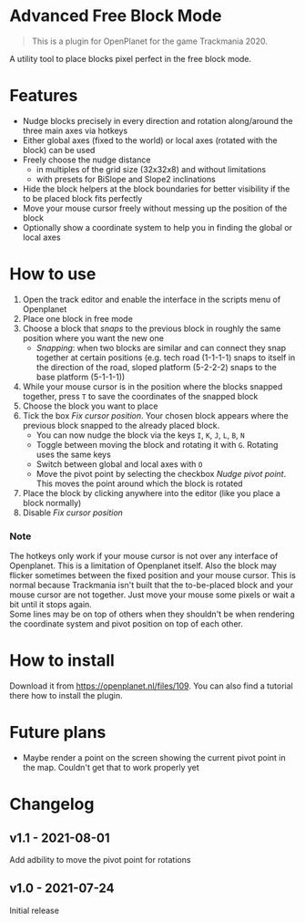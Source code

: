 # Advanced Free Block Mode

> This is a plugin for OpenPlanet for the game Trackmania 2020.

A utility tool to place blocks pixel perfect in the free block mode.

# Features

* Nudge blocks precisely in every direction and rotation along/around the three main axes via hotkeys
* Either global axes (fixed to the world) or local axes (rotated with the block) can be used
* Freely choose the nudge distance
    * in multiples of the grid size (32x32x8) and without limitations
    * with presets for BiSlope and Slope2 inclinations
* Hide the block helpers at the block boundaries for better visibility if the to be placed block fits perfectly
* Move your mouse cursor freely without messing up the position of the block
* Optionally show a coordinate system to help you in finding the global or local axes

# How to use

1. Open the track editor and enable the interface in the scripts menu of Openplanet
2. Place one block in free mode
3. Choose a block that _snaps_ to the previous block in roughly the same position where you want the new one
    * _Snapping_: when two blocks are similar and can connect they snap together at certain positions (e.g. tech road (1-1-1-1) snaps to itself in the direction of the road, sloped platform (5-2-2-2) snaps to the base platform (5-1-1-1))
4. While your mouse cursor is in the position where the blocks snapped together, press `T` to save the coordinates of the snapped block
5. Choose the block you want to place
6. Tick the box _Fix cursor position_. Your chosen block appears where the previous block snapped to the already placed block.
    * You can now nudge the block via the keys `I`, `K`, `J`, `L`, `B`, `N`
    * Toggle between moving the block and rotating it with `G`. Rotating uses the same keys
    * Switch between global and local axes with `O`
    * Move the pivot point by selecting the checkbox _Nudge pivot point_. This moves the point around which the block is rotated
7. Place the block by clicking anywhere into the editor (like you place a block normally)
8. Disable _Fix cursor position_

### Note
The hotkeys only work if your mouse cursor is not over any interface of Openplanet. This is a limitation of Openplanet itself.
Also the block may flicker sometimes between the fixed position and your mouse cursor. This is normal because Trackmania isn't built that the to-be-placed block and your mouse cursor are not together. Just move your mouse some pixels or wait a bit until it stops again.  
Some lines may be on top of others when they shouldn't be when rendering the coordinate system and pivot position on top of each other.

# How to install
Download it from https://openplanet.nl/files/109. You can also find a tutorial there how to install the plugin.

# Future plans
* Maybe render a point on the screen showing the current pivot point in the map. Couldn't get that to work properly yet

# Changelog
## v1.1 - 2021-08-01
Add adbility to move the pivot point for rotations

## v1.0 - 2021-07-24
Initial release
